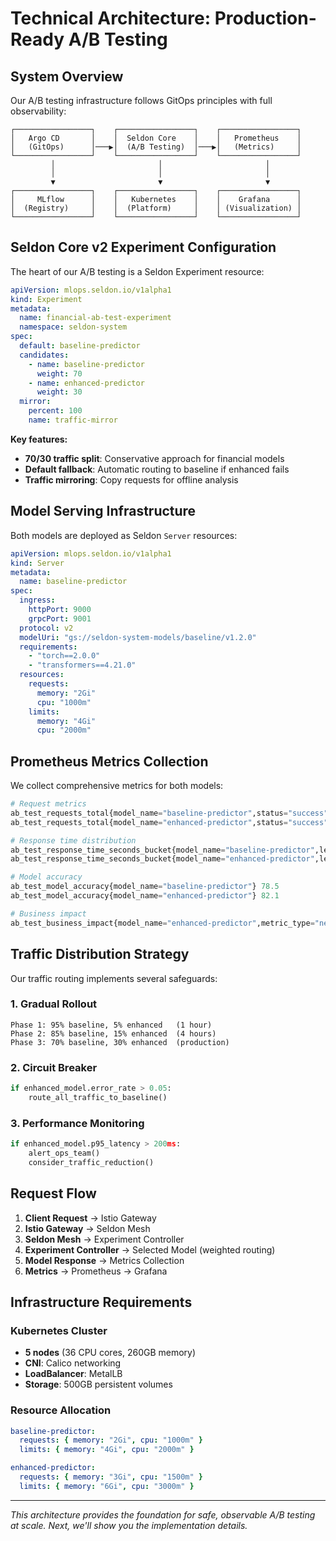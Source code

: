 # Technical Architecture: Production-Ready A/B Testing

## System Overview

Our A/B testing infrastructure follows GitOps principles with full observability:

```
┌─────────────────┐    ┌─────────────────┐    ┌─────────────────┐
│   Argo CD       │    │  Seldon Core    │    │   Prometheus    │
│   (GitOps)      │───▶│  (A/B Testing)  │───▶│   (Metrics)     │
└─────────────────┘    └─────────────────┘    └─────────────────┘
         │                       │                       │
         │                       │                       │
         ▼                       ▼                       ▼
┌─────────────────┐    ┌─────────────────┐    ┌─────────────────┐
│     MLflow      │    │   Kubernetes    │    │    Grafana      │
│  (Registry)     │    │  (Platform)     │    │ (Visualization) │
└─────────────────┘    └─────────────────┘    └─────────────────┘
```

## Seldon Core v2 Experiment Configuration

The heart of our A/B testing is a Seldon Experiment resource:

```yaml
apiVersion: mlops.seldon.io/v1alpha1
kind: Experiment
metadata:
  name: financial-ab-test-experiment
  namespace: seldon-system
spec:
  default: baseline-predictor
  candidates:
    - name: baseline-predictor
      weight: 70
    - name: enhanced-predictor
      weight: 30
  mirror:
    percent: 100
    name: traffic-mirror
```

**Key features:**
- **70/30 traffic split**: Conservative approach for financial models
- **Default fallback**: Automatic routing to baseline if enhanced fails
- **Traffic mirroring**: Copy requests for offline analysis

## Model Serving Infrastructure

Both models are deployed as Seldon `Server` resources:

```yaml
apiVersion: mlops.seldon.io/v1alpha1
kind: Server
metadata:
  name: baseline-predictor
spec:
  ingress:
    httpPort: 9000
    grpcPort: 9001
  protocol: v2
  modelUri: "gs://seldon-system-models/baseline/v1.2.0"
  requirements:
    - "torch==2.0.0"
    - "transformers==4.21.0"
  resources:
    requests:
      memory: "2Gi"
      cpu: "1000m"
    limits:
      memory: "4Gi"
      cpu: "2000m"
```

## Prometheus Metrics Collection

We collect comprehensive metrics for both models:

```python
# Request metrics
ab_test_requests_total{model_name="baseline-predictor",status="success"} 1851
ab_test_requests_total{model_name="enhanced-predictor",status="success"} 649

# Response time distribution
ab_test_response_time_seconds_bucket{model_name="baseline-predictor",le="0.05"} 1245
ab_test_response_time_seconds_bucket{model_name="enhanced-predictor",le="0.05"} 523

# Model accuracy
ab_test_model_accuracy{model_name="baseline-predictor"} 78.5
ab_test_model_accuracy{model_name="enhanced-predictor"} 82.1

# Business impact
ab_test_business_impact{model_name="enhanced-predictor",metric_type="net_business_value"} 3.3
```

## Traffic Distribution Strategy

Our traffic routing implements several safeguards:

### 1. Gradual Rollout
```
Phase 1: 95% baseline, 5% enhanced   (1 hour)
Phase 2: 85% baseline, 15% enhanced  (4 hours)
Phase 3: 70% baseline, 30% enhanced  (production)
```

### 2. Circuit Breaker
```python
if enhanced_model.error_rate > 0.05:
    route_all_traffic_to_baseline()
```

### 3. Performance Monitoring
```python
if enhanced_model.p95_latency > 200ms:
    alert_ops_team()
    consider_traffic_reduction()
```

## Request Flow

1. **Client Request** → Istio Gateway
2. **Istio Gateway** → Seldon Mesh
3. **Seldon Mesh** → Experiment Controller
4. **Experiment Controller** → Selected Model (weighted routing)
5. **Model Response** → Metrics Collection
6. **Metrics** → Prometheus → Grafana

## Infrastructure Requirements

### Kubernetes Cluster
- **5 nodes** (36 CPU cores, 260GB memory)
- **CNI**: Calico networking
- **LoadBalancer**: MetalLB
- **Storage**: 500GB persistent volumes

### Resource Allocation
```yaml
baseline-predictor:
  requests: { memory: "2Gi", cpu: "1000m" }
  limits: { memory: "4Gi", cpu: "2000m" }

enhanced-predictor:
  requests: { memory: "3Gi", cpu: "1500m" }
  limits: { memory: "6Gi", cpu: "3000m" }
```

---

*This architecture provides the foundation for safe, observable A/B testing at scale. Next, we'll show you the implementation details.*